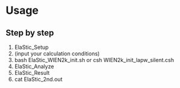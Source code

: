 # Usage

## Step by step
1. ElaStic_Setup
2. (input your calculation conditions)
3. bash ElaStic_WIEN2k_init.sh
   or csh WIEN2k_init_lapw_silent.csh
4. ElaStic_Analyze
5. ElaStic_Result
6. cat ElaStic_2nd.out
